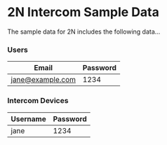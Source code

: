 # 2N Intercom Sample Data

The sample data for 2N includes the following data...

### Users

| Email            | Password |
| ---------------- | -------- |
| jane@example.com | 1234     |

### Intercom Devices

| Username | Password |
| -------- | -------- |
| jane     | 1234     |
